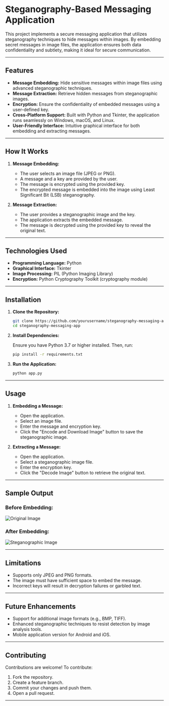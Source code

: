 # Steganography-Based Messaging Application

This project implements a secure messaging application that utilizes steganography techniques to hide messages within images. By embedding secret messages in image files, the application ensures both data confidentiality and subtlety, making it ideal for secure communication.

---

## Features

- **Message Embedding:** Hide sensitive messages within image files using advanced steganographic techniques.
- **Message Extraction:** Retrieve hidden messages from steganographic images.
- **Encryption:** Ensure the confidentiality of embedded messages using a user-defined key.
- **Cross-Platform Support:** Built with Python and Tkinter, the application runs seamlessly on Windows, macOS, and Linux.
- **User-Friendly Interface:** Intuitive graphical interface for both embedding and extracting messages.

---

## How It Works

1. **Message Embedding:**
   - The user selects an image file (JPEG or PNG).
   - A message and a key are provided by the user.
   - The message is encrypted using the provided key.
   - The encrypted message is embedded into the image using Least Significant Bit (LSB) steganography.

2. **Message Extraction:**
   - The user provides a steganographic image and the key.
   - The application extracts the embedded message.
   - The message is decrypted using the provided key to reveal the original text.

---

## Technologies Used

- **Programming Language:** Python
- **Graphical Interface:** Tkinter
- **Image Processing:** PIL (Python Imaging Library)
- **Encryption:** Python Cryptography Toolkit (cryptography module)

---

## Installation

1. **Clone the Repository:**

   ```bash
   git clone https://github.com/yourusername/steganography-messaging-app.git
   cd steganography-messaging-app
   ```

2. **Install Dependencies:**

   Ensure you have Python 3.7 or higher installed. Then, run:

   ```bash
   pip install -r requirements.txt
   ```

3. **Run the Application:**

   ```bash
   python app.py
   ```

---

## Usage

1. **Embedding a Message:**
   - Open the application.
   - Select an image file.
   - Enter the message and encryption key.
   - Click the "Encode and Download Image" button to save the steganographic image.

2. **Extracting a Message:**
   - Open the application.
   - Select a steganographic image file.
   - Enter the encryption key.
   - Click the "Decode Image" button to retrieve the original text.

---

## Sample Output

### Before Embedding:
![Original Image](images/original_image_example.jpg)

### After Embedding:
![Steganographic Image](images/steganographic_image_example.jpg)

---

## Limitations

- Supports only JPEG and PNG formats.
- The image must have sufficient space to embed the message.
- Incorrect keys will result in decryption failures or garbled text.

---

## Future Enhancements

- Support for additional image formats (e.g., BMP, TIFF).
- Enhanced steganographic techniques to resist detection by image analysis tools.
- Mobile application version for Android and iOS.

---

## Contributing

Contributions are welcome! To contribute:

1. Fork the repository.
2. Create a feature branch.
3. Commit your changes and push them.
4. Open a pull request.

---

